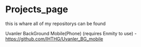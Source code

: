 # Projects_page
this is whare all of my repositorys can be found

Uvanler BackGround Mobile(Phone)
(requires Enmity to use)
    -https://github.com/IHTHG/Uvanler_BG_mobile
